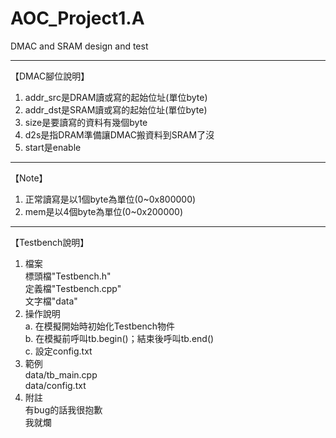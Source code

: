 # AOC_Project1.A
DMAC and SRAM design and test
***
【DMAC腳位說明】
1. addr_src是DRAM讀或寫的起始位址(單位byte)
2. addr_dst是SRAM讀或寫的起始位址(單位byte)
3. size是要讀寫的資料有幾個byte
4. d2s是指DRAM準備讓DMAC搬資料到SRAM了沒
5. start是enable
---
【Note】
1. 正常讀寫是以1個byte為單位(0~0x800000)
2. mem是以4個byte為單位(0~0x200000)
---
【Testbench說明】
1. 檔案  
  標頭檔"Testbench.h"  
  定義檔"Testbench.cpp"  
  文字檔"data"  
2. 操作說明  
  a. 在模擬開始時初始化Testbench物件  
  b. 在模擬前呼叫tb.begin()；結束後呼叫tb.end()  
  c. 設定config.txt  
3. 範例  
  data/tb_main.cpp  
  data/config.txt  
4. 附註  
  有bug的話我很抱歉  
  我就爛  
  
